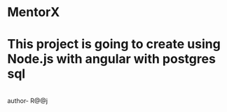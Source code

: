# MentorX
<h1>This project is going to create using Node.js with angular with postgres sql </h1>
<br>
author- R@@j